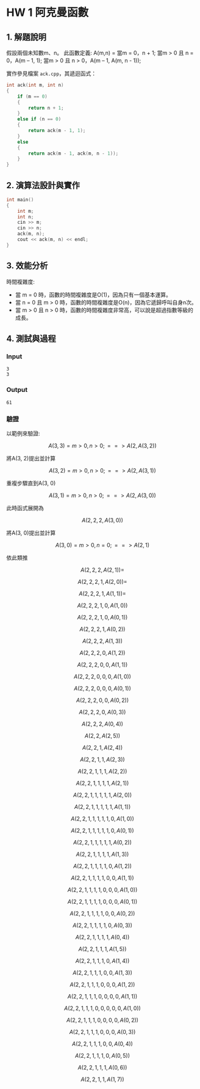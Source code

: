 # HW 1 阿克曼函數

## 1. 解題說明

假設兩個未知數m、n。
此函數定義:
A(m,n) = 當m = 0，n + 1;
         當m > 0 且 n = 0，A(m – 1, 1);
         當m > 0 且 n > 0，A(m – 1, A(m, n - 1));

實作參見檔案 `ack.cpp`，其遞迴函式：

```cpp
int ack(int m, int n)
{
	if (m == 0)
	{
		return n + 1;
	}
	else if (n == 0)
	{
		return ack(m - 1, 1);
	}
	else
	{
		return ack(m - 1, ack(m, n - 1));
	}
}
```

## 2. 演算法設計與實作

```cpp
int main()
{
	int m;
	int n;
	cin >> m;
	cin >> n;
	ack(m, n);
	cout << ack(m, n) << endl;
}
```

## 3. 效能分析
時間複雜度:
- 當 m = 0 時，函數的時間複雜度是O(1)，因為只有一個基本運算。
- 當 n = 0 且 m > 0 時，函數的時間複雜度是O(n)，因為它遞歸呼叫自身n次。
- 當 m > 0 且 n > 0 時，函數的時間複雜度非常高，可以說是超過指數等級的成長。

## 4. 測試與過程

### Input

```plain
3
3

```

### Output

```plain
61

```

### 驗證

以範例來驗證:

$$A(3, 3) = m > 0, n > 0; ==>A(2, A(3, 2))$$

將A(3, 2)提出並計算

$$A(3, 2) = m > 0, n > 0; ==>A(2, A(3, 1))$$

重複步驟直到A(3, 0)

$$A(3, 1) = m > 0, n > 0; ==>A(2, A(3, 0))$$

此時函式展開為

$$A(2, 2, 2, A(3, 0))$$

將A(3, 0)提出並計算

$$A(3, 0) = m > 0, n = 0; ==>A(2, 1)$$

依此類推

$$A(2, 2, 2, A(2, 1)) =$$

$$A(2, 2, 2, 1, A(2, 0)) =$$

$$A(2, 2, 2, 1, A(1, 1)) =$$

$$A(2, 2, 2, 1, 0, A(1, 0))$$

$$A(2, 2, 2, 1, 0, A(0, 1))$$

$$A(2, 2, 2, 1, A(0, 2))$$

$$A(2, 2, 2, A(1, 3))$$

$$A(2, 2, 2, 0, A(1, 2))$$

$$A(2, 2, 2, 0, 0, A(1, 1))$$

$$A(2, 2, 2, 0, 0, 0, A(1, 0))$$

$$A(2, 2, 2, 0, 0, 0, A(0, 1))$$

$$A(2, 2, 2, 0, 0, A(0, 2))$$

$$A(2, 2, 2, 0, A(0, 3))$$

$$A(2, 2, 2, A(0, 4))$$

$$A(2, 2, A(2, 5))$$

$$A(2, 2, 1, A(2, 4))$$

$$A(2, 2, 1, 1, A(2, 3))$$

$$A(2, 2, 1, 1, 1, A(2, 2))$$

$$A(2, 2, 1, 1, 1, 1, A(2, 1))$$

$$A(2, 2, 1, 1, 1, 1, 1, A(2, 0))$$

$$A(2, 2, 1, 1, 1, 1, 1, A(1, 1))$$

$$A(2, 2, 1, 1, 1, 1, 1, 0, A(1, 0))$$

$$A(2, 2, 1, 1, 1, 1, 1, 0, A(0, 1))$$

$$A(2, 2, 1, 1, 1, 1, 1, A(0, 2))$$

$$A(2, 2, 1, 1, 1, 1, A(1, 3))$$

$$A(2, 2, 1, 1, 1, 1, 0, A(1, 2))$$

$$A(2, 2, 1, 1, 1, 1, 0, 0, A(1, 1))$$

$$A(2, 2, 1, 1, 1, 1, 0, 0, 0, A(1, 0))$$

$$A(2, 2, 1, 1, 1, 1, 0, 0, 0, A(0, 1))$$

$$A(2, 2, 1, 1, 1, 1, 0, 0, A(0, 2))$$

$$A(2, 2, 1, 1, 1, 1, 0, A(0, 3))$$

$$A(2, 2, 1, 1, 1, 1, A(0, 4))$$

$$A(2, 2, 1, 1, 1, A(1, 5))$$

$$A(2, 2, 1, 1, 1, 0, A(1, 4))$$

$$A(2, 2, 1, 1, 1, 0, 0, A(1, 3))$$

$$A(2, 2, 1, 1, 1, 0, 0, 0, A(1, 2))$$

$$A(2, 2, 1, 1, 1, 0, 0, 0, 0, A(1, 1))$$

$$A(2, 2, 1, 1, 1, 0, 0, 0, 0, 0, A(1, 0))$$

$$A(2, 2, 1, 1, 1, 0, 0, 0, 0, A(0, 2))$$

$$A(2, 2, 1, 1, 1, 0, 0, 0, A(0, 3))$$

$$A(2, 2, 1, 1, 1, 0, 0, A(0, 4))$$

$$A(2, 2, 1, 1, 1, 0, A(0, 5))$$

$$A(2, 2, 1, 1, 1, A(0, 6))$$

$$A(2, 2, 1, 1, A(1, 7))$$
